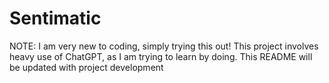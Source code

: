 # Sentimatic
NOTE: I am very new to coding, simply trying this out! This project involves heavy use of ChatGPT, as I am trying to learn by doing.
This README will be updated with project development
